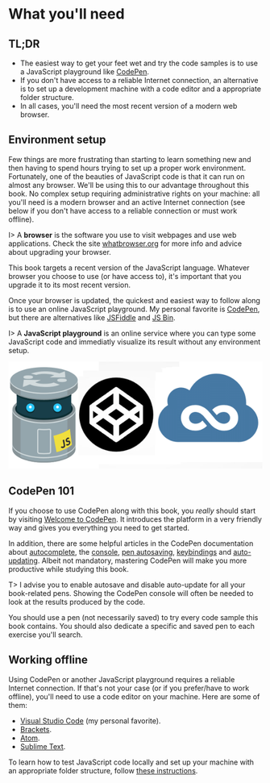 # What you'll need

## TL;DR

* The easiest way to get your feet wet and try the code samples is to use a JavaScript playground like [CodePen](http://codepen.io).
* If you don't have access to a reliable Internet connection, an alternative is to set up a development machine with a code editor and a appropriate folder structure.
* In all cases, you'll need the most recent version of a modern web browser.

## Environment setup

Few things are more frustrating than starting to learn something new and then having to spend hours trying to set up a proper work environment. Fortunately, one of the beauties of JavaScript code is that it can run on almost any browser. We'll be using this to our advantage throughout this book. No complex setup requiring administrative rights on your machine: all you'll need is a modern browser and an active Internet connection (see below if you don't have access to a reliable connection or must work offline).

I> A **browser** is the software you use to visit webpages and use web applications. Check the site [whatbrowser.org](http://whatbrowser.org/) for more info and advice about upgrading your browser.

This book targets a recent version of the JavaScript language. Whatever browser you choose to use (or have access to), it's important that you upgrade it to its most recent version.

Once your browser is updated, the quickest and easiest way to follow along is to use an online JavaScript playground. My personal favorite is [CodePen](http://codepen.io), but there are alternatives like [JSFiddle](https://jsfiddle.net/) and [JS Bin](http://jsbin.com/).

I> A **JavaScript playground** is an online service where you can type some JavaScript code and immediatly visualize its result without any environment setup.

![The JSFiddle, CodePen and JS Bin logos](images/intro04-01.png)

## CodePen 101

If you choose to use CodePen along with this book, you *really* should start by visiting [Welcome to CodePen](https://codepen.io/hello/). It introduces the platform in a very friendly way and gives you everything you need to get started.

In addition, there are some helpful articles in the CodePen documentation about [autocomplete](https://blog.codepen.io/documentation/editor/autocomplete/), the [console](https://blog.codepen.io/documentation/editor/console/), [pen autosaving](https://blog.codepen.io/documentation/editor/autosave/), [keybindings](https://blog.codepen.io/documentation/editor/key-bindings/) and [auto-updating](https://blog.codepen.io/documentation/editor/auto-updating-previews/). Albeit not mandatory, mastering CodePen will make you more productive while studying this book.

T> I advise you to enable autosave and disable auto-update for all your book-related pens. Showing the CodePen console will often be needed to look at the results produced by the code.

You should use a pen (not necessarily saved) to try every code sample this book contains. You should also dedicate a specific and saved pen to each exercise you'll search.

## Working offline

Using CodePen or another JavaScript playground requires a reliable Internet connection. If that's not your case (or if you prefer/have to work offline), you'll need to use a code editor on your machine. Here are some of them:

* [Visual Studio Code](https://code.visualstudio.com/) (my personal favorite).
* [Brackets](http://brackets.io/).
* [Atom](https://atom.io/).
* [Sublime Text](https://www.sublimetext.com/).

To learn how to test JavaScript code locally and set up your machine with an appropriate folder structure, follow [these instructions](https://openclassrooms.com/courses/learn-the-basics-of-javascript/configure-your-work-environment#/id/r-3677157).
